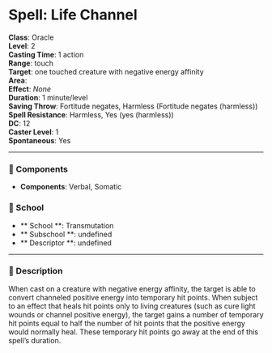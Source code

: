 
# Spell: Life Channel
**Class**: Oracle  
**Level**: 2  
**Casting Time**: 1 action  
**Range**: touch  
**Target**: one touched creature with negative energy affinity  
**Area**:   
**Effect**: _None_  
**Duration**: 1 minute/level  
**Saving Throw**: Fortitude negates, Harmless (Fortitude negates (harmless))  
**Spell Resistance**: Harmless, Yes (yes (harmless))  
**DC**: 12  
**Caster Level**: 1  
**Spontaneous**: Yes

---

### 🔮 Components
- **Components**: Verbal, Somatic

### 🏫 School
- ** School **: Transmutation
- ** Subschool **: undefined
- ** Descriptor **: undefined
---

### 📜 Description
When cast on a creature with negative energy affinity, the target is able to convert channeled positive energy into temporary hit points. When subject to an effect that heals hit points only to living creatures (such as cure light wounds or channel positive energy), the target gains a number of temporary hit points equal to half the number of hit points that the positive energy would normally heal. These temporary hit points go away at the end of this spell’s duration.
